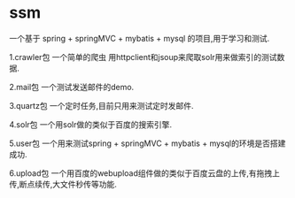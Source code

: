 # ssm
一个基于 spring + springMVC + mybatis + mysql 的项目,用于学习和测试.

1.crawler包 一个简单的爬虫 用httpclient和jsoup来爬取solr用来做索引的测试数据.

2.mail包 一个测试发送邮件的demo.

3.quartz包 一个定时任务,目前只用来测试定时发邮件.

4.solr包 一个用solr做的类似于百度的搜索引擎.

5.user包 一个用来测试spring + springMVC + mybatis + mysql的环境是否搭建成功.

6.upload包 一个用百度的webupload组件做的类似于百度云盘的上传,有拖拽上传,断点续传,大文件秒传等功能.
